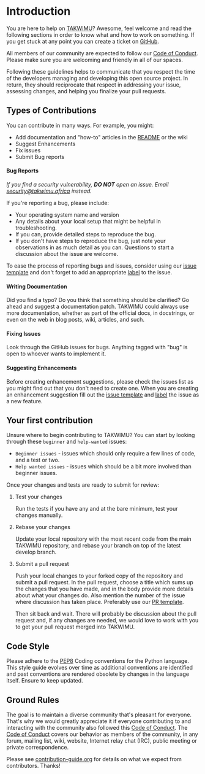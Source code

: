 # Introduction

You are here to help on [TAKWIMU](https://takwimu.africa)? Awesome, feel welcome and read the following 
sections in order to know what and how to work on something. If you get stuck 
at any point you can create a ticket on 
[GitHub](https://github.com/TakwimuAfrica/TAKWIMU/issues).

All members of our community are expected to follow our 
[Code of Conduct](https://www.contributor-covenant.org/version/1/4/code-of-conduct). Please make 
sure you are welcoming and friendly in all of our spaces.

Following these guidelines helps to communicate that you respect the time of 
the developers managing and developing this open source project. In return, 
they should reciprocate that respect in addressing your issue, assessing 
changes, and helping you finalize your pull requests.

## Types of Contributions

You can contribute in many ways. For example, you might:
* Add documentation and "how-to" articles in the [README](README.md) or the wiki
* Suggest Enhancements
* Fix issues
* Submit Bug reports

#### Bug Reports
*If you find a security vulnerability, **DO NOT** open an issue. Email 
[security@takwimu.africa](mailto:security@takwimu.africa) instead.*

If you're reporting a bug, please include:
* Your operating system name and version
* Any details about your local setup that might be helpful in troubleshooting.
* If you can, provide detailed steps to reproduce the bug.
* If you don't have steps to reproduce the bug, just note your observations in 
  as much detail as you can. Questions to start a discussion about the issue 
  are welcome.

To ease the process of reporting bugs and issues, consider using our 
[issue template](https://github.com/TakwimuAfrica/TAKWIMU/blob/master/.github/ISSUE_TEMPLATE.md) 
and don't forget to add an appropriate 
[label](https://help.github.com/articles/creating-a-label/) to the issue. 

#### Writing Documentation
Did you find a typo? Do you think that something should be clarified? Go ahead 
and suggest a documentation patch. TAKWIMU could always use more documentation, 
whether as part of the official docs, in docstrings, or even on the web in blog 
posts, wiki, articles, and such.
 
#### Fixing Issues
Look through the GitHub issues for bugs. Anything tagged with "bug" is open to 
whoever wants to implement it. 

#### Suggesting Enhancements

Before creating enhancement suggestions, please check the issues list as you 
might find out that you don't need to create one. When you are creating an 
enhancement suggestion fill out the 
[issue template](https://github.com/TakwimuAfrica/TAKWIMU/blob/master/.github/ISSUE_TEMPLATE.md)
and [label](https://help.github.com/articles/creating-a-label/) the issue as a 
new feature.

## Your first contribution

Unsure where to begin contributing to TAKWIMU? You can start by looking through 
these `beginner` and `help-wanted` issues:

* `Beginner issues` - issues which should only require a few lines of code, and a 
    test or two.
* `Help wanted issues` - issues which should be a bit more involved than beginner 
    issues.

Once your changes and tests are ready to submit for review:

1. Test your changes

    Run the tests if you have any and at the bare minimum, test your changes 
    manually.

2. Rebase your changes

    Update your local repository with the most recent code from the main TAKWIMU 
    repository, and rebase your branch on top of the latest develop branch. 

3. Submit a pull request

    Push your local changes to your forked copy of the repository and submit a 
    pull request. In the pull request, choose a title which sums up the changes 
    that you have made, and in the body provide more details about what your 
    changes do. Also mention the number of the issue where discussion has taken 
    place. Preferably use our 
    [PR template](https://github.com/TakwimuAfrica/TAKWIMU/blob/master/.github/PULL_REQUEST_TEMPLATE.md).

    Then sit back and wait. There will probably be discussion about the pull 
    request and, if any changes are needed, we would love to work with you to 
    get your pull request merged into TAKWIMU.

## Code Style

Please adhere to the [PEP8](https://www.python.org/dev/peps/pep-0008/) Coding 
conventions for the Python language. This style guide evolves over time as 
additional conventions are identified and past conventions are rendered obsolete
by changes in the language itself. Ensure to keep updated.

## Ground Rules
The goal is to maintain a diverse community that's pleasant for everyone.
That's why we would greatly appreciate it if everyone contributing to and
interacting with the community also followed this 
[Code of Conduct](https://www.contributor-covenant.org/version/1/4/code-of-conduct).
The [Code of Conduct](https://www.contributor-covenant.org/version/1/4/code-of-conduct) covers our 
behavior as members of the community, in any forum, mailing list, wiki, website, 
Internet relay chat (IRC), public meeting or private correspondence.



Please see [contribution-guide.org](http://www.contribution-guide.org) for details on what we expect from contributors. Thanks!
